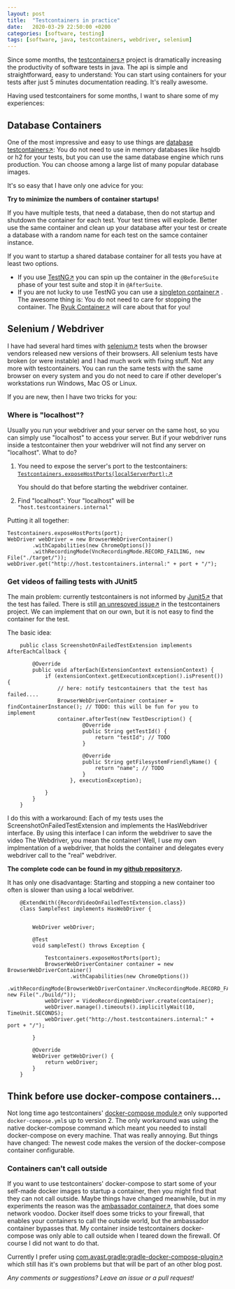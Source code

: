 ```yaml
---
layout: post
title:  "Testcontainers in practice"
date:   2020-03-29 22:50:00 +0200
categories: [software, testing]
tags: [software, java, testcontainers, webdriver, selenium]
---
```


Since some months, the [testcontainers&#8599;](https://www.testcontainers.org/) project is dramatically increasing the productivity of software tests in java.
The api is simple and straightforward, easy to understand: You can start using containers for your tests after just 5 minutes documentation reading. It's really awesome.

Having used testcontainers for some months, I want to share some of my experiences:

## Database Containers

One of the most impressive and easy to use things are [database testcontainers&#8599;](https://www.testcontainers.org/modules/databases/):
You do not need to use in memory databases like hsqldb or h2 for your tests, but you can use the same database engine which runs production.
You can choose among a large list of many popular database images.

It's so easy that I have only one advice for you:

**Try to minimize the numbers of container startups!**

If you have multiple tests, that need a database, then do not startup and shutdown the container for each test. Your test times will explode.
Better use the same container and clean up your database after your test or create a database with a random name for each test on the samce container instance.

If you want to startup a shared database container for all tests you have at least two options.

* If you use [TestNG&#8599;](https://testng.org/doc/) you can spin up the container in the `@BeforeSuite` phase of your test suite and stop it in `@AfterSuite`.
* If you are not lucky to use TestNG you can use a [singleton container&#8599;](https://www.testcontainers.org/test_framework_integration/manual_lifecycle_control/#singleton-containers) .
 The awesome thing is: You do not need to care for stopping the container. The [Ryuk Container&#8599;](https://github.com/testcontainers/moby-ryuk) will care about that for you!

## Selenium / Webdriver

I have had several hard times with [selenium&#8599;](https://www.selenium.dev/) tests when the browser vendors released new versions of their browsers. All selenium tests have broken (or were instable) and I had much work with fixing stuff.
Not any more with testcontainers. You can run the same tests with the same browser on every system and you do not need to care if other developer's workstations run Windows, Mac OS or Linux.

If you are new, then I have two tricks for you:

### Where is "localhost"?

Usually you run your webdriver and your server on the same host, so you can simply use "localhost" to access your server. 
But if your webdriver runs inside a testcontainer then your webdriver will not find any server on "localhost".
What to do?
1. You need to expose the server's port to the testcontainers:
   [`Testcontainers.exposeHostPorts(localServerPort);`&#8599;](https://www.testcontainers.org/features/networking/)
   
   You should do that before starting the webdriver container.

2. Find "localhost": 
   Your "localhost" will be `"host.testcontainers.internal"`

Putting it all together:

    Testcontainers.exposeHostPorts(port);
    WebDriver webDriver = new BrowserWebDriverContainer()
            .withCapabilities(new ChromeOptions())
            .withRecordingMode(VncRecordingMode.RECORD_FAILING, new File("./target/"));
    webDriver.get("http://host.testcontainers.internal:" + port + "/");



### Get videos of failing tests with JUnit5

The main problem: currently testcontainers is not informed by [Junit5&#8599;](https://junit.org/junit5/) that the test has failed.
There is still [an unresoved issue&#8599;](https://github.com/testcontainers/testcontainers-java/issues/1341) in the testcontainers project.
We can implement that on our own, but it is not easy to find the container for the test.

The basic idea:


        public class ScreenshotOnFailedTestExtension implements AfterEachCallback {
        
            @Override
            public void afterEach(ExtensionContext extensionContext) {
                if (extensionContext.getExecutionException().isPresent()) {
                    // here: notify testcontainers that the test has failed....
                    BrowserWebDriverContainer container = findContainerInstance(); // TODO: this will be fun for you to implement
                    container.afterTest(new TestDescription() {
                            @Override
                            public String getTestId() {
                                return "testId"; // TODO
                            }
        
                            @Override
                            public String getFilesystemFriendlyName() {
                                return "name"; // TODO
                            }
                        }, executionException);
        
                }
            }
        }

I do this with a workaround:
Each of my tests uses the ScreenshotOnFailedTestExtension and implements the HasWebdriver interface. By using this interface I can inform the webdriver to save the video
The Webdriver, you mean the container!
Well, I use my own implmentation of a webdriver, that holds the container and delegates every webdriver call to the "real" webdriver.

**The complete code can be found in my [github repository&#8599;](https://github.com/joerg-pfruender/webdriver-testcontainers-junit5).**

It has only one disadvantage: Starting and stopping a new container too often is slower than using a local webdriver.


        @ExtendWith({RecordVideoOnFailedTestExtension.class})
        class SampleTest implements HasWebDriver {
        
        
            WebDriver webDriver;
        
            @Test
            void sampleTest() throws Exception {
        
                Testcontainers.exposeHostPorts(port);
                BrowserWebDriverContainer container = new BrowserWebDriverContainer()
                        .withCapabilities(new ChromeOptions())
                        .withRecordingMode(BrowserWebDriverContainer.VncRecordingMode.RECORD_FAILING, new File("./build/"));
                webDriver = VideoRecordingWebDriver.create(container);
                webDriver.manage().timeouts().implicitlyWait(10, TimeUnit.SECONDS);
                webDriver.get("http://host.testcontainers.internal:" + port + "/");
        
            }
        
            @Override
            WebDriver getWebDriver() {
                return webDriver;
            }
        }

## Think before use docker-compose containers...

Not long time ago testcontainers' [docker-compose module&#8599;](https://www.testcontainers.org/modules/docker_compose/) only supported `docker-compose.yml`s up to version 2. The only workaround was using the native docker-compose command which meant you needed to install docker-compose on every machine. That was really annoying. 
But things have changed: The newest code makes the version of the docker-compose container configurable.

### Containers can't call outside

If you want to use testcontainers' docker-compose to start some of your self-made docker images to startup a container, then you might find that they can not call outside.
Maybe things have changed meanwhile, but in my experiments the reason was the [ambassador container&#8599;](https://github.com/testcontainers/testcontainers-java/blob/master/core/src/main/java/org/testcontainers/containers/AmbassadorContainer.java), that does some network voodoo. 
Docker itself does some tricks to your firewall, that enables your containers to call the outside world, but the ambassador container bypasses that.
My container inside testcontainers docker-compose was only able to call outside when I teared down the firewall. Of course I did not want to do that.

Currently I prefer using  [com.avast.gradle:gradle-docker-compose-plugin&#8599;](https://github.com/avast/gradle-docker-compose-plugin) which still has it's own problems but that will be part of an other blog post.

*Any comments or suggestions? Leave an issue or a pull request!*